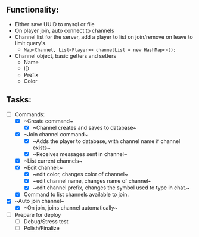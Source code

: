 ## Functionality:
- Either save UUID to mysql or file
- On player join, auto connect to channels
- Channel list for the server, add a player to list on join/remove on leave to limit query's.
    - ``` Map<Channel, List<Player>> channelList = new HashMap<>(); ```
- Channel object, basic getters and setters
    - Name
    - ID
    - Prefix
    - Color

## Tasks:
- [ ] Commands:
    - [x] ~Create command~
        - [X] ~Channel creates and saves to database~
    - [X] ~Join channel command~
        - [X] ~Adds the player to database, with channel name if channel exists~
        - [X] ~Receives messages sent in channel~
    - [X] ~List current channels~
    - [X] ~Edit channel:~
        - [X] ~edit color, changes color of channel~
        - [X] ~edit channel name, changes name of channel~
        - [X] ~edit channel prefix, changes the symbol used to type in chat.~
    - [X] Command to list channels available to join.
- [X] ~Auto join channel~
    - [X] ~On join, joins channel automatically~
- [ ] Prepare for deploy
    - [ ] Debug/Stress test
    - [ ] Polish/Finalize
